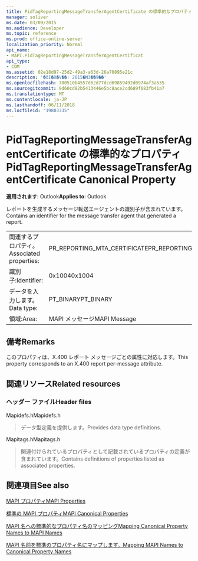 ```yaml
---
title: PidTagReportingMessageTransferAgentCertificate の標準的なプロパティ
manager: soliver
ms.date: 03/09/2015
ms.audience: Developer
ms.topic: reference
ms.prod: office-online-server
localization_priority: Normal
api_name:
- MAPI.PidTagReportingMessageTransferAgentCertificat
api_type:
- COM
ms.assetid: 02e18d97-25d2-49a3-a63d-26a70895e21c
description: '�ŏI�X�V��: 2015�N3��9��'
ms.openlocfilehash: 780510b4557d62d77dcd69859492d0974af3a535
ms.sourcegitcommit: 9d60cd82b5413446e5bc8ace2cd689f683fb41a7
ms.translationtype: MT
ms.contentlocale: ja-JP
ms.lasthandoff: 06/11/2018
ms.locfileid: "19803335"
---
```

# <a name="pidtagreportingmessagetransferagentcertificate-canonical-property"></a><span data-ttu-id="df39e-103">PidTagReportingMessageTransferAgentCertificate の標準的なプロパティ</span><span class="sxs-lookup"><span data-stu-id="df39e-103">PidTagReportingMessageTransferAgentCertificate Canonical Property</span></span>

  
  
<span data-ttu-id="df39e-104">**適用されます**: Outlook</span><span class="sxs-lookup"><span data-stu-id="df39e-104">**Applies to**: Outlook</span></span> 
  
<span data-ttu-id="df39e-105">レポートを生成するメッセージ転送エージェントの識別子が含まれています。</span><span class="sxs-lookup"><span data-stu-id="df39e-105">Contains an identifier for the message transfer agent that generated a report.</span></span>
  
|||
|:-----|:-----|
|<span data-ttu-id="df39e-106">関連するプロパティ。</span><span class="sxs-lookup"><span data-stu-id="df39e-106">Associated properties:</span></span>  <br/> |<span data-ttu-id="df39e-107">PR_REPORTING_MTA_CERTIFICATE</span><span class="sxs-lookup"><span data-stu-id="df39e-107">PR_REPORTING_MTA_CERTIFICATE</span></span>  <br/> |
|<span data-ttu-id="df39e-108">識別子:</span><span class="sxs-lookup"><span data-stu-id="df39e-108">Identifier:</span></span>  <br/> |<span data-ttu-id="df39e-109">0x1004</span><span class="sxs-lookup"><span data-stu-id="df39e-109">0x1004</span></span>  <br/> |
|<span data-ttu-id="df39e-110">データを入力します。</span><span class="sxs-lookup"><span data-stu-id="df39e-110">Data type:</span></span>  <br/> |<span data-ttu-id="df39e-111">PT_BINARY</span><span class="sxs-lookup"><span data-stu-id="df39e-111">PT_BINARY</span></span>  <br/> |
|<span data-ttu-id="df39e-112">領域:</span><span class="sxs-lookup"><span data-stu-id="df39e-112">Area:</span></span>  <br/> |<span data-ttu-id="df39e-113">MAPI メッセージ</span><span class="sxs-lookup"><span data-stu-id="df39e-113">MAPI Message</span></span>  <br/> |
   
## <a name="remarks"></a><span data-ttu-id="df39e-114">備考</span><span class="sxs-lookup"><span data-stu-id="df39e-114">Remarks</span></span>

<span data-ttu-id="df39e-115">このプロパティは、X.400 レポート メッセージごとの属性に対応します。</span><span class="sxs-lookup"><span data-stu-id="df39e-115">This property corresponds to an X.400 report per-message attribute.</span></span>
  
## <a name="related-resources"></a><span data-ttu-id="df39e-116">関連リソース</span><span class="sxs-lookup"><span data-stu-id="df39e-116">Related resources</span></span>

### <a name="header-files"></a><span data-ttu-id="df39e-117">ヘッダー ファイル</span><span class="sxs-lookup"><span data-stu-id="df39e-117">Header files</span></span>

<span data-ttu-id="df39e-118">Mapidefs.h</span><span class="sxs-lookup"><span data-stu-id="df39e-118">Mapidefs.h</span></span>
  
> <span data-ttu-id="df39e-119">データ型定義を提供します。</span><span class="sxs-lookup"><span data-stu-id="df39e-119">Provides data type definitions.</span></span>
    
<span data-ttu-id="df39e-120">Mapitags.h</span><span class="sxs-lookup"><span data-stu-id="df39e-120">Mapitags.h</span></span>
  
> <span data-ttu-id="df39e-121">関連付けられているプロパティとして記載されているプロパティの定義が含まれています。</span><span class="sxs-lookup"><span data-stu-id="df39e-121">Contains definitions of properties listed as associated properties.</span></span>
    
## <a name="see-also"></a><span data-ttu-id="df39e-122">関連項目</span><span class="sxs-lookup"><span data-stu-id="df39e-122">See also</span></span>



[<span data-ttu-id="df39e-123">MAPI プロパティ</span><span class="sxs-lookup"><span data-stu-id="df39e-123">MAPI Properties</span></span>](mapi-properties.md)
  
[<span data-ttu-id="df39e-124">標準の MAPI プロパティ</span><span class="sxs-lookup"><span data-stu-id="df39e-124">MAPI Canonical Properties</span></span>](mapi-canonical-properties.md)
  
[<span data-ttu-id="df39e-125">MAPI 名への標準的なプロパティ名のマッピング</span><span class="sxs-lookup"><span data-stu-id="df39e-125">Mapping Canonical Property Names to MAPI Names</span></span>](mapping-canonical-property-names-to-mapi-names.md)
  
[<span data-ttu-id="df39e-126">MAPI 名前を標準のプロパティ名にマップします。</span><span class="sxs-lookup"><span data-stu-id="df39e-126">Mapping MAPI Names to Canonical Property Names</span></span>](mapping-mapi-names-to-canonical-property-names.md)


